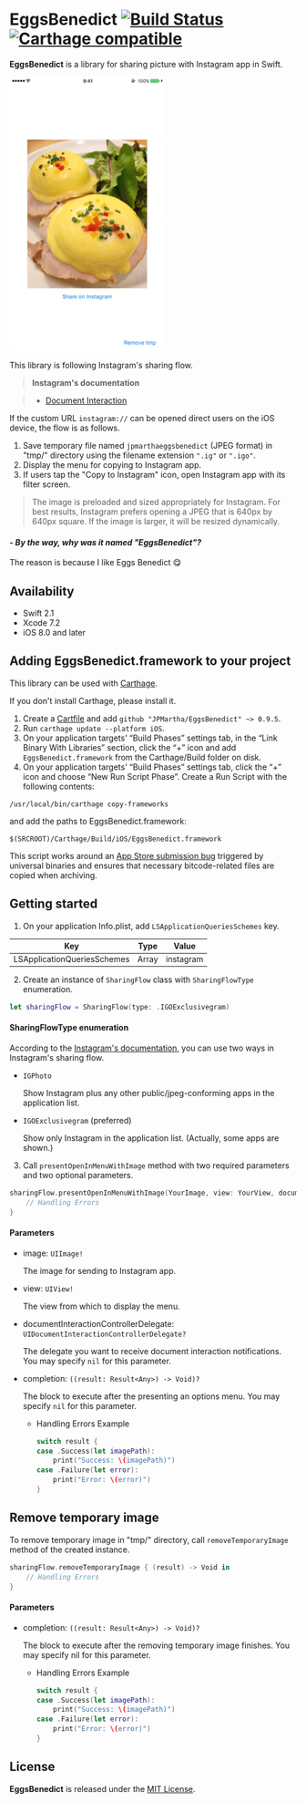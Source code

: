 # EggsBenedict [![Build Status](https://travis-ci.org/JPMartha/EggsBenedict.svg)](https://travis-ci.org/JPMartha/EggsBenedict) [![Carthage compatible](https://img.shields.io/badge/Carthage-compatible-4BC51D.svg?style=flat)](https://github.com/Carthage/Carthage)

__EggsBenedict__ is a library for sharing picture with Instagram app in Swift.

<img src="./Images/EggsBenedict.gif" width=272>

This library is following Instagram's sharing flow.

> __Instagram's documentation__

> - [Document Interaction](https://www.instagram.com/developer/mobile-sharing/iphone-hooks/#document-interaction)

If the custom URL `instagram://` can be opened direct users on the iOS device, the flow is as follows.

1. Save temporary file named  `jpmarthaeggsbenedict` (JPEG format) in "tmp/" directory using the filename extension `".ig"` or `".igo"`.
2. Display the menu for copying to Instagram app.
3. If users tap the "Copy to Instagram" icon, open Instagram app with its filter screen.

  > The image is preloaded and sized appropriately for Instagram. For best results, Instagram prefers opening a JPEG that is 640px by 640px square. If the image is larger, it will be resized dynamically.

#### _\- By the way, why was it named "EggsBenedict"?_

The reason is because I like Eggs Benedict 😋

## Availability

- Swift 2.1
- Xcode 7.2
- iOS 8.0 and later

## Adding EggsBenedict.framework to your project

This library can be used with [Carthage](https://github.com/Carthage/Carthage).

If you don't install Carthage, please install it.

1. Create a [Cartfile](https://github.com/Carthage/Carthage/blob/master/Documentation/Artifacts.md#cartfile) and add `github "JPMartha/EggsBenedict" ~> 0.9.5`.
2. Run `carthage update --platform iOS`.
3. On your application targets’ “Build Phases” settings tab, in the “Link Binary With Libraries” section, click the “+” icon and add `EggsBenedict.framework` from the Carthage/Build folder on disk.
4. On your application targets’ “Build Phases” settings tab, click the “+” icon and choose “New Run Script Phase”. Create a Run Script with the following contents: 
  ```
  /usr/local/bin/carthage copy-frameworks
  ```
  and add the paths to EggsBenedict.framework:
  ```
  $(SRCROOT)/Carthage/Build/iOS/EggsBenedict.framework
  ```
  
  This script works around an [App Store submission bug](http://www.openradar.me/radar?id=6409498411401216) triggered by universal binaries and ensures that necessary bitcode-related files are copied when archiving.

## Getting started

1. On your application Info.plist, add `LSApplicationQueriesSchemes` key.

  Key                                           |Type    |Value
  ------------------------------------|--------|-----------
  LSApplicationQueriesSchemes | Array | instagram

2. Create an instance of `SharingFlow` class with `SharingFlowType` enumeration.

  ```swift
  let sharingFlow = SharingFlow(type: .IGOExclusivegram)
  ```
  
  #### SharingFlowType enumeration

  According to the [Instagram's documentation](https://www.instagram.com/developer/mobile-sharing/iphone-hooks/#document-interaction), you can use two ways in Instagram's sharing flow.

  - `IGPhoto`
  
    Show Instagram plus any other public/jpeg-conforming apps in the application list.

  - `IGOExclusivegram` (preferred)
  
    Show only Instagram in the application list. (Actually, some apps are shown.)

3. Call `presentOpenInMenuWithImage` method with two required parameters and two optional parameters.

  ```swift
  sharingFlow.presentOpenInMenuWithImage(YourImage, view: YourView, documentInteractionControllerDelegate: nil) { (result) -> Void in
      // Handling Errors
  }
  ```
  
  #### Parameters
  
  - image: `UIImage!`
  
    The image for sending to Instagram app.
    
  - view: `UIView!`
  
    The view from which to display the menu.
    
  - documentInteractionControllerDelegate: `UIDocumentInteractionControllerDelegate?`
  
    The delegate you want to receive document interaction notifications. You may specify `nil` for this parameter.
    
  - completion: `((result: Result<Any>) -> Void)?`
  
    The block to execute after the presenting an options menu. You may specify `nil` for this parameter.
    
    - Handling Errors Example
    
      ```swift
      switch result {
      case .Success(let imagePath):
          print("Success: \(imagePath)")
      case .Failure(let error):
          print("Error: \(error)")
      }
      ```

## Remove temporary image

To remove temporary image in "tmp/" directory, call `removeTemporaryImage` method of the created instance.

  ```swift
  sharingFlow.removeTemporaryImage { (result) -> Void in
      // Handling Errors
  }
  ```
  
#### Parameters
  
  - completion: `((result: Result<Any>) -> Void)?`
  
    The block to execute after the removing temporary image finishes. You may specify nil for this parameter.
    
    - Handling Errors Example
    
      ```swift
      switch result {
      case .Success(let imagePath):
          print("Success: \(imagePath)")
      case .Failure(let error):
          print("Error: \(error)")
      }
      ```

## License

__EggsBenedict__ is released under the [MIT License](LICENSE).

